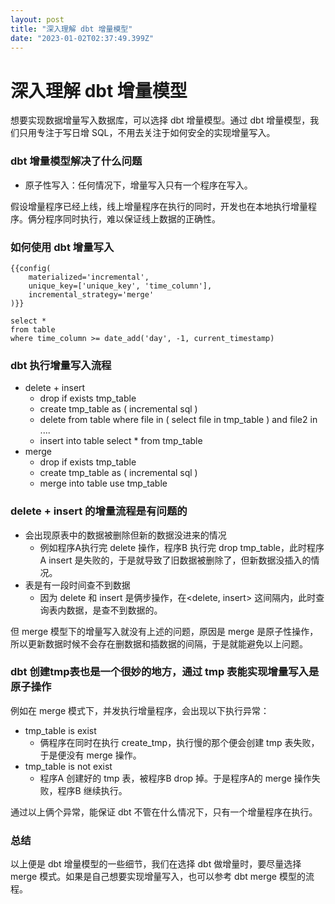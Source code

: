 ```yaml
---
layout: post
title: "深入理解 dbt 增量模型"
date: "2023-01-02T02:37:49.399Z"
---
```

深入理解 dbt 增量模型
=============

想要实现数据增量写入数据库，可以选择 dbt 增量模型。通过 dbt 增量模型，我们只用专注于写日增 SQL，不用去关注于如何安全的实现增量写入。

### dbt 增量模型解决了什么问题

*   原子性写入：任何情况下，增量写入只有一个程序在写入。

假设增量程序已经上线，线上增量程序在执行的同时，开发也在本地执行增量程序。俩分程序同时执行，难以保证线上数据的正确性。

### 如何使用 dbt 增量写入

    {{config(
        materialized='incremental',
        unique_key=['unique_key', 'time_column'],
        incremental_strategy='merge'
    )}}
        
    select * 
    from table
    where time_column >= date_add('day', -1, current_timestamp) 
    

### dbt 执行增量写入流程

*   delete + insert
    *   drop if exists tmp\_table
    *   create tmp\_table as ( incremental sql )
    *   delete from table where file in ( select file in tmp\_table ) and file2 in ....
    *   insert into table select \* from tmp\_table
*   merge
    *   drop if exists tmp\_table
    *   create tmp\_table as ( incremental sql )
    *   merge into table use tmp\_table

### delete + insert 的增量流程是有问题的

*   会出现原表中的数据被删除但新的数据没进来的情况
    *   例如程序A执行完 delete 操作，程序B 执行完 drop tmp\_table，此时程序A insert 是失败的，于是就导致了旧数据被删除了，但新数据没插入的情况。
*   表是有一段时间查不到数据
    *   因为 delete 和 insert 是俩步操作，在<delete, insert> 这间隔内，此时查询表内数据，是查不到数据的。

但 merge 模型下的增量写入就没有上述的问题，原因是 merge 是原子性操作，所以更新数据时候不会存在删数据和插数据的间隔，于是就能避免以上问题。

### dbt 创建tmp表也是一个很妙的地方，通过 tmp 表能实现增量写入是原子操作

例如在 merge 模式下，并发执行增量程序，会出现以下执行异常：

*   tmp\_table is exist
    *   俩程序在同时在执行 create\_tmp，执行慢的那个便会创建 tmp 表失败，于是便没有 merge 操作。
*   tmp\_table is not exist
    *   程序A 创建好的 tmp 表，被程序B drop 掉。于是程序A的 merge 操作失败，程序B 继续执行。

通过以上俩个异常，能保证 dbt 不管在什么情况下，只有一个增量程序在执行。

### 总结

以上便是 dbt 增量模型的一些细节，我们在选择 dbt 做增量时，要尽量选择 merge 模式。如果是自己想要实现增量写入，也可以参考 dbt merge 模型的流程。